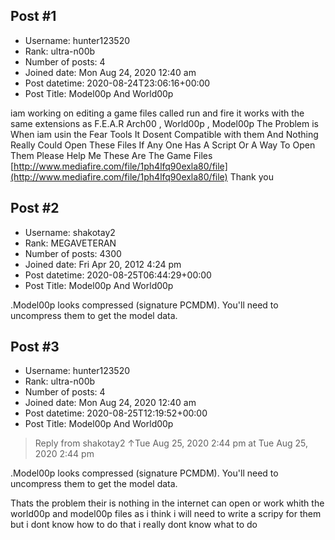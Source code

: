 ## Post #1
- Username: hunter123520
- Rank: ultra-n00b
- Number of posts: 4
- Joined date: Mon Aug 24, 2020 12:40 am
- Post datetime: 2020-08-24T23:06:16+00:00
- Post Title: Model00p And World00p

iam working on editing a game files called run and fire it works with the same extensions as F.E.A.R Arch00 , World00p , Model00p The Problem is When iam usin the Fear Tools It Dosent  Compatible with them And Nothing Really Could Open These Files If Any One Has A Script Or A Way To Open Them Please Help Me 
These Are The Game Files 
[http://www.mediafire.com/file/1ph4lfq90exla80/file](http://www.mediafire.com/file/1ph4lfq90exla80/file)
Thank you
## Post #2
- Username: shakotay2
- Rank: MEGAVETERAN
- Number of posts: 4300
- Joined date: Fri Apr 20, 2012 4:24 pm
- Post datetime: 2020-08-25T06:44:29+00:00
- Post Title: Model00p And World00p

.Model00p looks compressed (signature PCMDM). You'll need to uncompress them to get the model data.
## Post #3
- Username: hunter123520
- Rank: ultra-n00b
- Number of posts: 4
- Joined date: Mon Aug 24, 2020 12:40 am
- Post datetime: 2020-08-25T12:19:52+00:00
- Post Title: Model00p And World00p

> Reply from shakotay2 ↑Tue Aug 25, 2020 2:44 pm at Tue Aug 25, 2020 2:44 pm
>
> 
.Model00p looks compressed (signature PCMDM). You'll need to uncompress them to get the model data.

Thats the problem their is nothing in the internet can open or work whith the world00p and model00p files as i think i will need to write a scripy for them but i dont know how to do that i really dont know what to do
